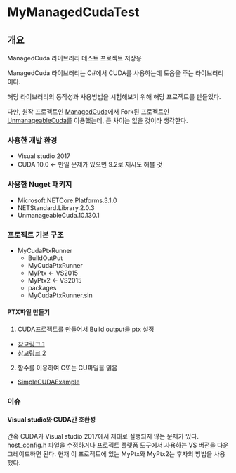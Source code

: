 # MyManagedCudaTest
## 개요
ManagedCuda 라이브러리 테스트 프로젝트 저장용

ManagedCuda 라이브러리는 C#에서 CUDA를 사용하는데 도움을 주는 라이브러리이다.

해당 라이브러리의 동작성과 사용방법을 시험해보기 위해 해당 프로젝트를 만들었다.

다만, 원작 프로젝트인 [ManagedCuda](http://kunzmi.github.io/managedCuda/)에서 Fork된 프로젝트인 [UnmanageableCuda](https://github.com/kaby76/managedCuda)를 이용했는데, 큰 차이는 없을 것이라 생각한다.



### 사용한 개발 환경
- Visual studio 2017
- CUDA 10.0 ← 만일 문제가 있으면 9.2로 재시도 해볼 것



### 사용한 Nuget 패키지
- Microsoft.NETCore.Platforms.3.1.0
- NETStandard.Library.2.0.3
- UnmanageableCuda.10.130.1



### 프로젝트 기본 구조
- MyCudaPtxRunner
  - BuildOutPut
  - MyCudaPtxRunner
  - MyPtx ← VS2015
  - MyPtx2 ← VS2015
  - packages
  - MyCudaPtxRunner.sln



#### PTX파일 만들기
1. CUDA프로젝트를 만들어서 Build output을 ptx 설정
  - [참고링크 1](https://blog.naver.com/pkk1113/221362455788)
  - [참고링크 2](https://blog.naver.com/pjm2108/220269762506)
2. 함수를 이용하여 C또는 CU파일을 읽음
  - [SimpleCUDAExample](https://github.com/mgravell/SimpleCUDAExample)



### 이슈
#### Visual studio와 CUDA간 호환성
간혹 CUDA가 Visual studio 2017에서 제대로 실행되지 않는 문제가 있다.
host_config.h 파일을 수정하거나 프로젝트 플랫폼 도구에서 사용하는 VS 버전을 다운그레이드하면 된다.
현재 이 프로젝트에 있는 MyPtx와 MyPtx2는 후자의 방법을 사용했다.


